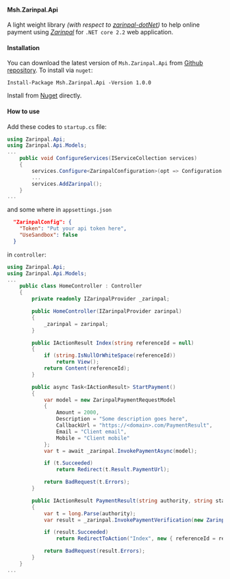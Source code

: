 #### Msh.Zarinpal.Api
A light weight library *(with respect to [zarinpal-dotNet](https://github.com/ZarinPal-Lab/zarinpal-dotNet))* to help online payment using *[Zarinpal](https://www.zarinpal.com)* for `.NET core 2.2` web application.

#### Installation
You can download the latest version of `Msh.Zarinpal.Api` from [Github repository](https://github.com/hrsh/Msh.Zarinpal.Api).
To install via `nuget`:
```
Install-Package Msh.Zarinpal.Api -Version 1.0.0
```
Install from [Nuget](https://www.nuget.org/packages/Msh.Zarinpal.Api/) directly.

#### How to use
Add these codes to `startup.cs` file:
``` C#
using Zarinpal.Api;
using Zarinpal.Api.Models;
...
    public void ConfigureServices(IServiceCollection services)
    {
        services.Configure<ZarinpalConfiguration>(opt => Configuration.GetSection("ZarinpalConfig").Bind(opt));
        ...
        services.AddZarinpal();
    }
...
```
and some where in `appsettings.json`
``` json
  "ZarinpalConfig": {
    "Token": "Put your api token here",
    "UseSandbox": false
  }
```
in `controller`:
``` C#
using Zarinpal.Api;
using Zarinpal.Api.Models;
...
    public class HomeController : Controller
    {
        private readonly IZarinpalProvider _zarinpal;

        public HomeController(IZarinpalProvider zarinpal)
        {
            _zarinpal = zarinpal;
        }

        public IActionResult Index(string referenceId = null)
        {
            if (string.IsNullOrWhiteSpace(referenceId))
                return View();
            return Content(referenceId);
        }

        public async Task<IActionResult> StartPayment()
        {
            var model = new ZarinpalPaymentRequestModel
            {
                Amount = 2000,
                Description = "Some description goes here",
                CallbackUrl = "https://<domain>.com/PaymentResult",
                Email = "Client email", 
                Mobile = "Client mobile"
            };
            var t = await _zarinpal.InvokePaymentAsync(model);

            if (t.Succeeded)
                return Redirect(t.Result.PaymentUrl);

            return BadRequest(t.Errors);
        }

        public IActionResult PaymentResult(string authority, string status)
        {
            var t = long.Parse(authority);
            var result = _zarinpal.InvokePaymentVerification(new ZarinpalPaymentVerificationModel(2000, authority));

            if (result.Succeeded)
                return RedirectToAction("Index", new { referenceId = result.Result.ReferenceId });

            return BadRequest(result.Errors);
        }
    }
...
```
